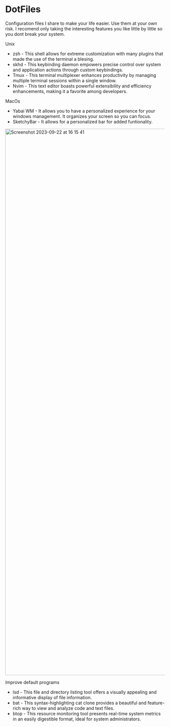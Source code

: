 # DotFiles
Configuration files I share to make your life easier. Use them at your own risk. I recomend only taking the interesting features you like little by little so you dont break your system.

Unix

- zsh - This shell allows for extreme customization with many plugins that made the use of the terminal a blesing.
- skhd - This keybinding daemon empowers precise control over system and application actions through custom keybindings.
- Tmux - This terminal multiplexer enhances productivity by managing multiple terminal sessions within a single window.
- Nvim - This text editor boasts powerful extensibility and efficiency enhancements, making it a favorite among developers.

MacOs

- Yabai WM - It allows you to have a personalized experience for your windows management. It organizes your screen so you can focus.
- SketchyBar - It allows for a personalized bar for added funtionality.
<img width="1728" alt="Screenshot 2023-09-22 at 16 15 41" src="https://github.com/rgsaura/DotFiles/assets/16281075/c14e88b3-175a-4ad2-a970-bf8cebbe9080">


Improve default programs

- lsd - This file and directory listing tool offers a visually appealing and informative display of file information.
- bat - This syntax-highlighting cat clone provides a beautiful and feature-rich way to view and analyze code and text files.
- btop - This resource monitoring tool presents real-time system metrics in an easily digestible format, ideal for system administrators.

